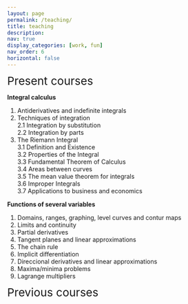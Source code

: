 ```yaml
---
layout: page
permalink: /teaching/
title: teaching
description:
nav: true
display_categories: [work, fun]
nav_order: 6
horizontal: false
---
```


<span style="font-size: 26px">Present courses</span> 

<strong>Integral calculus</strong> 

1. Antiderivatives and indefinite integrals
2. Techniques of integration <br>
    2.1 Integration by substitution <br>
    2.2 Integration by parts <br>
3. The Riemann Integral <br>
     3.1 Definition and Existence <br>
     3.2 Properties of the Integral <br>
     3.3 Fundamental Theorem of Calculus <br>
     3.4 Areas between curves <br>
     3.5 The mean value theorem for integrals <br>
     3.6 Improper Integrals <br>
     3.7 Applications to business and economics <br>


<strong>Functions of several variables</strong> 

1. Domains, ranges, graphing, level curves and contur maps
2. Limits and continuity
3. Partial derivatives
4. Tangent planes and linear approximations
5. The chain rule
6. Implicit differentiation
7. Direccional derivatives and linear approximations
8. Maxima/minima problems
9. Lagrange multipliers

<span style="font-size: 26px">Previous courses</span> 
